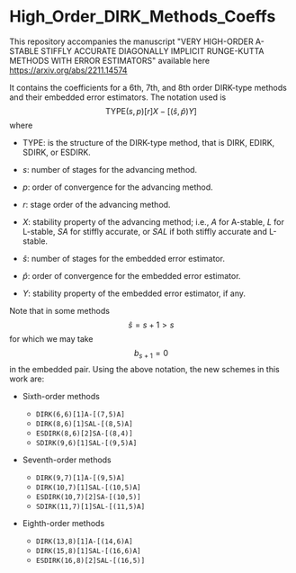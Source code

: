 # High_Order_DIRK_Methods_Coeffs

This repository accompanies the manuscript "VERY HIGH-ORDER A-STABLE STIFFLY ACCURATE DIAGONALLY
IMPLICIT RUNGE-KUTTA METHODS WITH ERROR ESTIMATORS" available here
https://arxiv.org/abs/2211.14574

It contains the coefficients for a 6th, 7th, and 8th order DIRK-type methods and their embedded error estimators. The notation used is 
 $$\text{TYPE}(s,p)[r]X-[(\widehat{s},\widehat{p})Y]$$
where 

* TYPE: is the structure of the DIRK-type method, that is DIRK, EDIRK, SDIRK, or ESDIRK.
  
* $s$: number of stages for the advancing method.

* $p$: order of convergence for the advancing method.
* $r$: stage order of the advancing method.
* $X$: stability property of the advancing method; i.e., $A$ for A-stable, $L$ for L-stable, $SA$ for stiffly accurate, or $SAL$ if both stiffly accurate and L-stable.
* $\widehat{s}$: number of stages for the embedded error estimator.
* $\widehat{p}$: order of convergence for the embedded error estimator.
* $Y$: stability property of the embedded error estimator, if any.
 
Note that in some methods $$\widehat{s} = s + 1 > s$$ for which we may take $$b_{s+1} = 0$$ in the embedded pair. Using the above notation, the new schemes in this work are:

 
* Sixth-order methods
  
    * $\texttt{DIRK(6,6)[1]A-[(7,5)A]}$
    * $\texttt{DIRK(8,6)[1]SAL-[(8,5)A]}$ 
    * $\texttt{ESDIRK(8,6)[2]SA-[(8,4)]}$
    * $\texttt{SDIRK(9,6)[1]SAL-[(9,5)A]}$

* Seventh-order methods
    * $\texttt{DIRK(9,7)[1]A-[(9,5)A]}$ 
    * $\texttt{DIRK(10,7)[1]SAL-[(10,5)A]}$ 
    * $\texttt{ESDIRK(10,7)[2]SA-[(10,5)]}$ 
    * $\texttt{SDIRK(11,7)[1]SAL-[(11,5)A]}$

* Eighth-order methods
    * $\texttt{DIRK(13,8)[1]A-[(14,6)A]}$ 
    * $\texttt{DIRK(15,8)[1]SAL-[(16,6)A]}$ 
    * $\texttt{ESDIRK(16,8)[2]SAL-[(16,5)]}$ 
 
